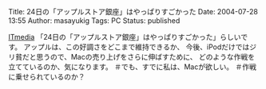 Title: 24日の「アップルストア銀座」はやっぱりすごかった
Date: 2004-07-28 13:55
Author: masayukig
Tags: PC
Status: published

[ITmedia](http://www.itmedia.co.jp/lifestyle/articles/0407/26/news008.html)
「24日の「アップルストア銀座」はやっぱりすごかった」らしいです。
アップルは、この好調さをどこまで維持できるか、
今後、iPodだけではジリ貧だと思うので、Macの売り上げをさらに伸ばすために、
どのような作戦を立てているのか、気になります。
＃でも、すでに私は、Macが欲しい。
＃作戦に乗せられているのか？

